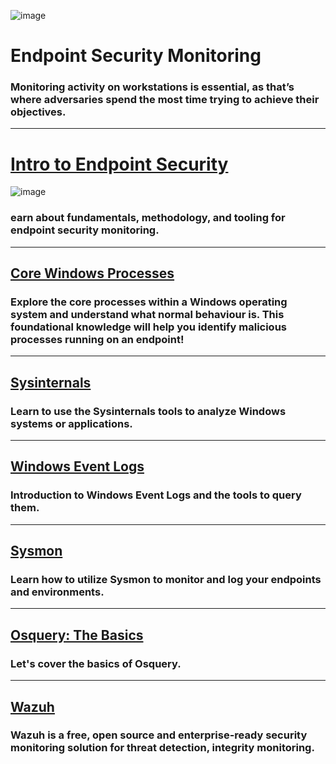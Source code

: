 ![image](https://user-images.githubusercontent.com/51442719/203473166-d27f8626-d7d7-46bb-b3d1-b45fb9bb03b6.png)

# Endpoint Security Monitoring
### Monitoring activity on workstations is essential, as that’s where adversaries spend the most time trying to achieve their objectives.

---

# [Intro to Endpoint Security](#)

![image](https://user-images.githubusercontent.com/51442719/203473302-466c112b-45b8-47a2-8f71-851f149867c1.png)

### earn about fundamentals, methodology, and tooling for endpoint security monitoring.

---

## [Core Windows Processes](#)
### Explore the core processes within a Windows operating system and understand what normal behaviour is. This foundational knowledge will help you identify malicious processes running on an endpoint!

---

## [Sysinternals](#)
### Learn to use the Sysinternals tools to analyze Windows systems or applications.

---

## [Windows Event Logs](#)
### Introduction to Windows Event Logs and the tools to query them.

---

## [Sysmon](#)
### Learn how to utilize Sysmon to monitor and log your endpoints and environments.

---

## [Osquery: The Basics](#)
### Let's cover the basics of Osquery.

---

## [Wazuh](#)
### Wazuh is a free, open source and enterprise-ready security monitoring solution for threat detection, integrity monitoring.

